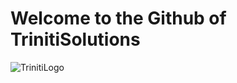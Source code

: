 # Welcome to the Github of TrinitiSolutions

![TrinitiLogo](https://www.appset.nl/logo%20V2%20with%20solutions%20v2%20trans.png)
